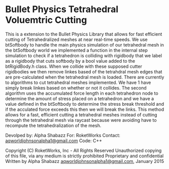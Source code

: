 # Bullet Physics Tetrahedral Voluemtric Cutting

This is a extension to the Bullet Physics Library that allows for fast efficient cutting of Tetrahedralized meshes at near real-time speeds. We use btSoftbody to handle the main physics simulation of our tetrahedral mesh in the btSoftbody world we implemented a function in the internal step simulation to check if a tetrahedron is colliding with rigidbody that we label as a rigidbody that cuts softbody by a bool value added to the btRigidBody.h class. When we collide with these supposed cutter rigidbodies we then remove linkes based of the tetrahdral mesh edges that are pre-calculated when the tetrahedral mesh is loaded. There are currently to algorithms to cut tetrahedral meshes implemented. We have 1 have simply break linkes based on whether or not it collides. The second algorithm uses the accumulated force length in each tetrahedron node to determine the amount of stress placed on a tetrahedron and we have a value defined in the btSoftbody to determine the stress break threshold and if the acculated force exceeds this then we will break the links. This method allows for a fast, efficient cutting a tetrahedral meshes instead of cutting through the tetrahedral mesh via raycast because were avoiding have to recompute the tetrahedralization of the mesh.

Devolped by: Alpha Shabazz
For: RoketWorks
Contact: aqworldjohnsonalpha1@gmail.com
Code: C++

Copyright (C) RoketWorks, Inc - All Rights Reserved
Unauthorized copying of this file, via any medium is strictly prohibited
Proprietary and confidential
Written by Alpha Shabazz <aqworldjohnsonalpha1@gmail.com>, January 2015

